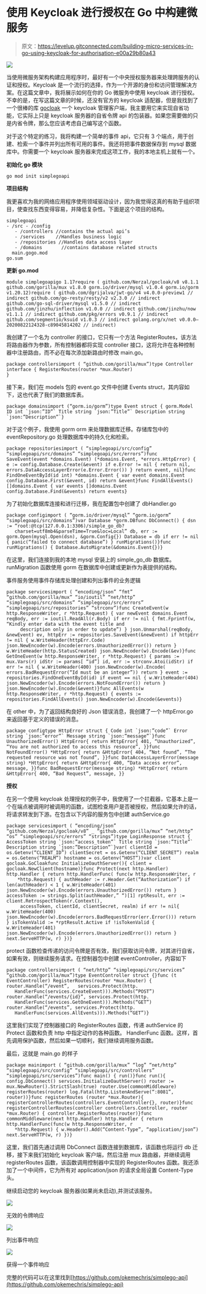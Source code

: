 # 使用 Keycloak 进行授权在 Go 中构建微服务

> 原文：<https://levelup.gitconnected.com/building-micro-services-in-go-using-keycloak-for-authorisation-e00a29b80a43>

![](img/54fabe9b9ef93e99591fe5626d9089fa.png)

当使用微服务架构构建应用程序时，最好有一个中央授权服务器来处理跨服务的认证和授权。Keycloak 是一个流行的选择，作为一个开源的身份和访问管理解决方案。在这篇文章中，我将展示如何在你的 Go 微服务中使用 keycloak 进行授权。不幸的是，在写这篇文章的时候，还没有官方的 keycloak 适配器，但是我找到了一个很棒的库 [gocloak](http://github.com/Nerzal/gocloak/v8) 一个 keycloak 管理客户端，我主要用它来实现自省功能，它实际上只是 keycloak 服务器的自省令牌 api 的包装器。如果您需要做的只是内省令牌，那么您应该考虑自己编写这个函数。

对于这个特定的练习，我将构建一个简单的事件 api，它只有 3 个端点，用于创建、检索一个事件并列出所有可用的事件。我还将把事件数据保存到 mysql 数据库中。你需要一个 keycloak 服务器来完成这项工作，我的本地主机上就有一个。

**初始化 go 模块**

```
go mod init simplegoapi
```

**项目结构**

我更喜欢为我的网络应用程序使用领域驱动设计，因为我觉得这真的有助于组织项目，使查找东西变得容易，并降低复杂性。下面是这个项目的结构。

```
simplegoapi
- /src - /config
   - /controllers //contains the actual api’s
   - /services    //Handles business logic
   - /repositories //Handles data access layer
   - /domains       //contains database related structs
  main.gogo.mod
go.sum
```

**更新 go.mod**

```
module simplegoapigo 1.17require ( github.com/Nerzal/gocloak/v8 v8.1.1 github.com/gorilla/mux v1.8.0 gorm.io/driver/mysql v1.0.4 gorm.io/gorm v1.20.12)require ( github.com/dgrijalva/jwt-go/v4 v4.0.0-preview1 // indirect github.com/go-resty/resty/v2 v2.3.0 // indirect github.com/go-sql-driver/mysql v1.5.0 // indirect github.com/jinzhu/inflection v1.0.0 // indirect github.com/jinzhu/now v1.1.1 // indirect github.com/pkg/errors v0.9.1 // indirect github.com/segmentio/ksuid v1.0.3 // indirect golang.org/x/net v0.0.0–20200822124328-c89045814202 // indirect)
```

我创建了一个名为 controller 的接口，它只有一个方法 RegisterRoutes，该方法将路由器作为参数，所有控制器都将实现 controller 接口，这将允许在各种控制器中注册路由，而不必在每次添加新路由时修改 main.go。

```
package controllersimport ( “github.com/gorilla/mux”)type Controller interface { RegisterRoutes(router *mux.Router)
}
```

接下来，我们在 models 包的 event.go 文件中创建 Events struct，其内容如下，这也代表了我们的数据库表。

```
package domainsimport (“gorm.io/gorm”)type Event struct { gorm.Model ID int `json:”ID”` Title string `json:”Title”` Description string `json:”Description”`}
```

对于这个例子，我使用 gorm orm 来处理数据库迁移。存储库包中的 eventRepository.go 处理数据库中的持久化和检索。

```
package repositoriesimport ( “simplegoapi/src/config” “simplegoapi/src/domains” “simplegoapi/src/errors”)func SaveEvent(event *domains.Event) (*domains.Event, *errors.HttpError) { e := config.Database.Create(&event) if e.Error != nil { return nil, errors.DataAccessLayerError(e.Error.Error()) } return event, nil}func FindOneEventById(id int) *domains.Event { var event domains.Event config.Database.First(&event, id) return &event}func FindAllEvents() []domains.Event { var events []domains.Event config.Database.Find(&events) return events}
```

为了初始化数据库连接和进行迁移，我在配置包中创建了 dbHandler.go

```
package configimport ( “gorm.io/driver/mysql” “gorm.io/gorm” “simplegoapi/src/domains”)var Database *gorm.DBfunc DbConnect() { dsn := “root:@tcp(127.0.0.1:3306)/simple_go_db?      
   charset=utf8mb4&parseTime=True&loc=Local” db, err := gorm.Open(mysql.Open(dsn), &gorm.Config{}) Database = db if err != nil { panic(“failed to connect database”) } runMigrations()}func runMigrations() { Database.AutoMigrate(&domains.Event{})}
```

在这里，我们连接到我的本地 mysql 安装上的 simple_go_db 数据库。runMigration 函数使用 gorm 在数据库中创建或更新作为表提供的结构。

事件服务使用事件存储库处理创建和列出事件的业务逻辑

```
package servicesimport ( “encoding/json” “fmt” “github.com/gorilla/mux” “io/ioutil” “net/http” “simplegoapi/src/domains” “simplegoapi/src/errors” “simplegoapi/src/repositories” “strconv”)func CreateEvent(w http.ResponseWriter, r *http.Request) { var newEvent domains.Event reqBody, err := ioutil.ReadAll(r.Body) if err != nil { fmt.Fprintf(w, “Kindly enter data with the event title and    
     description only in order to update”) } json.Unmarshal(reqBody, &newEvent) ev, httpErr := repositories.SaveEvent(&newEvent) if httpErr != nil { w.WriteHeader(httpErr.Code) json.NewEncoder(w).Encode(errors.UnauthorizedError()) return } w.WriteHeader(http.StatusCreated) json.NewEncoder(w).Encode(&ev)}func GetOneEvent(w http.ResponseWriter, r *http.Request) { params := mux.Vars(r) idStr := params[ “id”] id, err := strconv.Atoi(idStr) if err != nil { w.WriteHeader(400) json.NewEncoder(w).Encode( errors.BadRequestError(“Id must be an integer”)) return } event := repositories.FindOneEventById(id) if event == nil { w.WriteHeader(404) json.NewEncoder(w).Encode(errors.NotFoundError()) return } json.NewEncoder(w).Encode(&event)}func AllEvents(w http.ResponseWriter, r *http.Request) { events := repositories.FindAllEvents() json.NewEncoder(w).Encode(&events)}
```

在 other 中，为了返回结构良好的 Json 错误消息，我创建了一个 httpError.go 来返回基于定义的错误的消息。

```
package configtype HttpError struct { Code int `json:”code”` Error string `json:”error”` Message string `json:”message”`}func UnauthorizedError() HttpError{ return HttpError{ 401, “Unauthorized”, “You are not authorized to access this resource”, }}func NotFoundError() *HttpError{ return &HttpError{ 404, “Not found”, “The requested resource was not found”, }}func DataAccessLayerError(message string) *HttpError{ return &HttpError{ 400, “Data access error”, message, }}func BadRequestError(message string) *HttpError{ return &HttpError{ 400, “Bad Request”, message, }}
```

**授权**

在另一个使用 keycloak 处理授权的例子中，我使用了一个拦截器，它基本上是一个在端点被调用时被调用的函数，试图检查用户是否被授权，然后如果允许的话，将请求转发到下游。在包含以下内容的服务包中创建 authService.go

```
package servicesimport ( “encoding/json” “github.com/Nerzal/gocloak/v8” _ “github.com/gorilla/mux” “net/http” “os” “simplegoapi/src/errors” “strings”)type LoginResponse struct { AccessToken string `json:”access_token”` Title string `json:”Title”` Description string `json:”Description”`}var( clientId = os.Getenv(“CLIENT_ID”) clientSecret = os.Getenv(“CLIENT_SECRET”) realm = os.Getenv(“REALM”) hostname = os.Getenv(“HOST”))var client gocloak.GoCloakfunc InitializeOauthServer(){ client = gocloak.NewClient(hostname)}func Protect(next http.Handler) http.Handler { return http.HandlerFunc( func(w http.ResponseWriter, r   
    *http.Request) { authHeader := r.Header.Get(“Authorization”) if len(authHeader) < 1 { w.WriteHeader(401) json.NewEncoder(w).Encode(errors.UnauthorizedError()) return } accessToken := strings.Split(authHeader,” “)[1] rptResult, err := client.RetrospectToken(r.Context(), 
     accessToken, clientId, clientSecret, realm) if err != nil{ w.WriteHeader(400) json.NewEncoder(w).Encode(errors.BadRequestError(err.Error())) return } isTokenValid := *rptResult.Active if !isTokenValid { w.WriteHeader(401) json.NewEncoder(w).Encode(errors.UnauthorizedError()) return } next.ServeHTTP(w, r) })}
```

protect 函数检查传递的访问令牌是否有效，我们获取访问令牌，对其进行自省，如果有效，则继续服务请求。在控制器包中创建 eventController，内容如下

```
package controllersimport ( “net/http” “simplegoapi/src/services” “github.com/gorilla/mux”)type EventController struct {}func (t EventController) RegisterRoutes(router *mux.Router) { router.Handle(“/event”,   services.Protect(http.
   HandlerFunc(services.CreateEvent))).Methods(“POST”) router.Handle(“/events/{id}”, services.Protect(http.
   HandlerFunc(services.GetOneEvent))).Methods(“GET”) router.Handle(“/events”, services.Protect(http.
   HandlerFunc(services.AllEvents))).Methods(“GET”)}
```

这里我们实现了控制器接口的 RegisterRoutes 函数，传递 authService 的 Protect 函数和负责 http 中指定动作的各种函数。
HandlerFunc 函数。这样，首先调用保护函数，然后如果一切顺利，我们继续调用服务函数。

最后，这就是 main.go 的样子

```
package mainimport ( “github.com/gorilla/mux” “log” “net/http” “simplegoapi/src/config” “simplegoapi/src/controllers” “simplegoapi/src/services”)func main() { run()}func run(){ config.DbConnect() services.InitializeOauthServer() router := mux.NewRouter().StrictSlash(true) router.Use(commonMiddleware) registerRoutes(router) log.Fatal(http.ListenAndServe(“:8081”, router))}func registerRoutes (router *mux.Router){ registerControllerRoutes(controllers.EventController{}, router)}func registerControllerRoutes(controller controllers.Controller, router *mux.Router) { controller.RegisterRoutes(router)}func commonMiddleware(next http.Handler) http.Handler { return http.HandlerFunc(func(w http.ResponseWriter, r 
   *http.Request) { w.Header().Add(“Content-Type”, “application/json”) next.ServeHTTP(w, r) })}
```

这里，我们首先通过调用 DbConnect 函数连接到数据库，该函数也将运行 db 迁移，接下来我们初始化 keycloak 客户端，然后注册 mux 路由器，并继续调用 registerRoutes 函数，该函数调用控制器中实现的 RegisterRoutes 函数。我还添加了一个中间件，它为所有对 application/json 的请求全局设置 Content-Type 头。

继续启动您的 keycloak 服务器(如果尚未启动),并测试该服务。

![](img/935aae01f30bfcc1a6dbe598a0798d49.png)

无效的令牌响应

![](img/908059f771f845a471afcac20d47c1b5.png)

列出事件响应

![](img/72a91c56d0141f56a07525434ca78a81.png)

获得一个事件响应

完整的代码可以在这里找到[https://github.com/okemechris/simplego-api](https://github.com/okemechris/simplego-api)